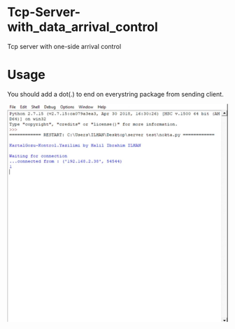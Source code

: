 # Tcp-Server-with_data_arrival_control
Tcp server with one-side arrival control

# Usage
You should add a dot(.) to end on everystring package from sending client.

<img src="Screenshot_2020-01-12-12-58-44-247_com.google.android.apps.photos~2.jpg" width="760">
